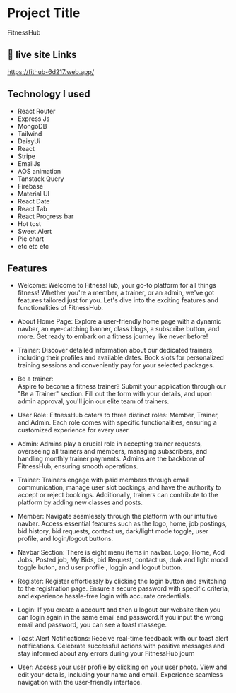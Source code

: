 # Project Title

FitnessHub

## 🔗 live site Links 
https://fithub-6d217.web.app/

## Technology I used
- React Router 
- Express Js 
- MongoDB
- Tailwind
- DaisyUi
- React
- Stripe
- EmailJs
- AOS animation 
- Tanstack Query
- Firebase 
- Material UI
- React Date 
- React Tab
- React Progress bar
- Hot tost 
- Sweet Alert 
- Pie chart 
- etc etc etc 

## Features

- Welcome:
Welcome to FitnessHub, your go-to platform for all things fitness! Whether you're a member, a trainer, or an admin, we've got features tailored just for you. Let's dive into the exciting features and functionalities of FitnessHub.

- About Home Page:
Explore a user-friendly home page with a dynamic navbar, an eye-catching banner, class blogs, a subscribe button, and more. Get ready to embark on a fitness journey like never before!
 

 - Trainer:
Discover detailed information about our dedicated trainers, including their profiles and available dates. Book slots for personalized training sessions and conveniently pay for your selected packages.



 - Be a trainer:  
Aspire to become a fitness trainer? Submit your application through our "Be a Trainer" section. Fill out the form with your details, and upon admin approval, you'll join our elite team of trainers.

- User Role:
FitnessHub caters to three distinct roles: Member, Trainer, and Admin. Each role comes with specific functionalities, ensuring a customized experience for every user.

- Admin:
Admins play a crucial role in accepting trainer requests, overseeing all trainers and members, managing subscribers, and handling monthly trainer payments. Admins are the backbone of FitnessHub, ensuring smooth operations.


- Trainer:
Trainers engage with paid members through email communication, manage user slot bookings, and have the authority to accept or reject bookings. Additionally, trainers can contribute to the platform by adding new classes and posts.


- Member:
Navigate seamlessly through the platform with our intuitive navbar. Access essential features such as the logo, home, job postings, bid history, bid requests, contact us, dark/light mode toggle, user profile, and login/logout buttons.

- Navbar Section:
There is eight menu items in navbar. Logo, Home, Add Jobs, Posted job, My Bids, bid Request, contact us, drak and light mood toggle buton, and user profile , loggin and logout button.

- Register:
Register effortlessly by clicking the login button and switching to the registration page. Ensure a secure password with specific criteria, and experience hassle-free login with accurate credentials.


- Login: 
If you create a account and then u logout our website then you can login again in the same email and password.If you input the wrong email and password, you can see a toast massege.


- Toast Alert Notifications:
Receive real-time feedback with our toast alert notifications. Celebrate successful actions with positive messages and stay informed about any errors during your FitnessHub journ

- User:
Access your user profile by clicking on your user photo. View and edit your details, including your name and email. Experience seamless navigation with the user-friendly interface.

